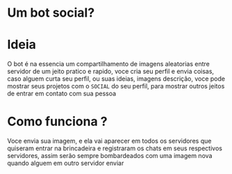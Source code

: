 # Um bot social?

# Ideia

O bot é na essencia um compartilhamento de imagens aleatorias entre servidor de um jeito pratico e rapido, voce cria seu perfil e envia coisas, caso alguem curta seu perfil, ou suas ideias, imagens descrição, voce pode mostrar seus projetos com o `SOCIAL` do seu perfil, para mostrar outros jeitos de entrar em contato com sua pessoa

# Como funciona ?

Voce envia sua imagem, e ela vai aparecer em todos os servidores que quiseram entrar na brincadeira e registraram os chats em seus respectivos servidores, assim serão sempre bombardeados com uma imagem nova quando alguem em outro servidor enviar
